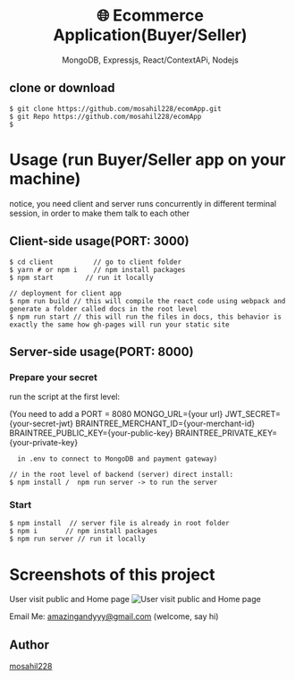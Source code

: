 <h1 align="center">
🌐 Ecommerce Application(Buyer/Seller)
</h1>
<p align="center">
MongoDB, Expressjs, React/ContextAPi, Nodejs
</p>





## clone or download
```terminal
$ git clone https://github.com/mosahil228/ecomApp.git
$ git Repo https://github.com/mosahil228/ecomApp
$ 
```

# Usage (run Buyer/Seller app on your machine)


notice, you need client and server runs concurrently in different terminal session, in order to make them talk to each other

## Client-side usage(PORT: 3000)
```terminal
$ cd client          // go to client folder
$ yarn # or npm i    // npm install packages
$ npm start        // run it locally

// deployment for client app
$ npm run build // this will compile the react code using webpack and generate a folder called docs in the root level
$ npm run start // this will run the files in docs, this behavior is exactly the same how gh-pages will run your static site
```

## Server-side usage(PORT: 8000)

### Prepare your secret

run the script at the first level:

(You need to add a 
   PORT = 8080
   MONGO_URL={your url}
   JWT_SECRET={your-secret-jwt}
   BRAINTREE_MERCHANT_ID={your-merchant-id}
   BRAINTREE_PUBLIC_KEY={your-public-key}
   BRAINTREE_PRIVATE_KEY={your-private-key}

      in .env to connect to MongoDB and payment gateway)

```terminal
// in the root level of backend (server) direct install:
$ npm install /  npm run server -> to run the server

```

### Start

```terminal
$ npm install  // server file is already in root folder 
$ npm i       // npm install packages
$ npm run server // run it locally

```





# Screenshots of this project

User visit public and Home page
![User visit public and Home page](http://i.imgur.com/ORCGHHY.png)



Email Me: amazingandyyy@gmail.com (welcome, say hi)

## Author
[mosahil228](https://codewithsahil.netlify.app/)


